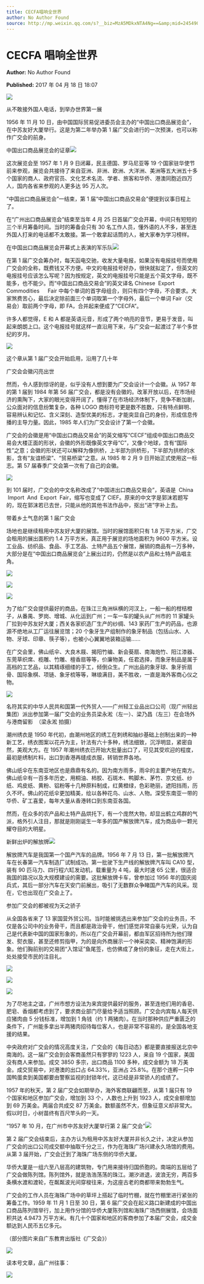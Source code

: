 ```yaml
---
title: CECFA唱响全世界
author: No Author Found
source: http://mp.weixin.qq.com/s?__biz=MzA5MDkxNTA4Ng==&amp;mid=2454905953&amp;idx=1&amp;sn=a6e39803ea726d1fa561de136afd7324&amp;chksm=87a22c00b0d5a5163656616cdc5773f3c010306fd121db480ee11b49cb4644309bfc1670039a#rd
---
```


# CECFA 唱响全世界

**Author:** No Author Found

**Published:** 2017 年 04 月 18 日 18:07

![](http://mmbiz.qpic.cn/mmbiz_jpg/PJWG74pLsMY6VjSs8icl92DouG8adAGS0ibIkmicA6dYrXchQel1ic3LTtD572I9r9sbW2tOnBvpibgicAXRcdc4p5aA/0?wx_fmt=jpeg)

从不敢接外国人电话，到举办世界第一展

1956 年 11 月 10 日，由中国国际贸易促进委员会主办的“中国出口商品展览会”，在中苏友好大厦举行。这是为第二年举办第 1 届广交会进行的一次预演，也可以称作广交会的前身。

中国出口商品展览会的证章![](http://mmbiz.qpic.cn/mmbiz_jpg/PJWG74pLsMYts6JeVEyibPl1HrSrjplGjO93DY6RJLz2ibr5TEia9ITRL9vZ2ibs8XkA5rWCIqPTeqlzXODFXmVJkQ/0?wx_fmt=jpeg)

这次展览会至 1957 年 1 月 9 日闭幕，民主德国、罗马尼亚等 19 个国家驻华使节前来参观，展览会共接待了来自亚洲、非洲、欧洲、大洋洲、美洲等五大洲五十多个国家的商人、政府官员、文化艺术名流、学者、旅客和华侨、港澳同胞近四万人，国内各省来参观的人更多达 95 万人次。

“中国出口商品展览会”一结束，第 1 届“中国出口商品交易会”便提到议事日程上了。

在“广州出口商品展览会”结束至当年 4 月 25 日首届广交会开幕，中间只有短短的三个半月筹备时间。当时的筹备会只有 30 名工作人员，懂外语的人不多，甚至连外国人打来的电话都不太敢接。第一个敢拿起话筒的人，被大家奉为学习榜样。

在中国出口商品展览会开幕式上表演的军乐队![](http://mmbiz.qpic.cn/mmbiz_jpg/PJWG74pLsMYts6JeVEyibPl1HrSrjplGjN2NIg2QI2uKvyZtX2icicxF2gjGuK730TjIQI3ksgKQjsc9ic0DetbMIA/0?wx_fmt=jpeg)

在第 1 届广交会筹办时，每天函电交驰，收发大量电报，如果没有电报挂号而使用广交会的全称，既费钱又不方便。中文的电报挂号好办，很快就拟定了，但英文的电报挂号应该怎么写呢？因为按规定，英文的电报挂号只能是五个英文字母，既不能多，也不能少。而“中国出口商品交易会”的英文译名 Chinese  Export  Commodities 　 Fair 中每个单词的首字母组合，则只有四个字母，不合要求。大家煞费苦心，最后决定除前面三个单词取第一个字母外，最后一个单词 Fair（交易会）取前两个字母，即 FA，合并起来便成了“CECFA”。

许多人都觉得，E 和 A 都是英语元音，形成了两个响亮的音节，更易于发音，叫起来朗朗上口。这个电报挂号就这样一直沿用下来，与广交会一起渡过了半个多世纪的岁月。

![](http://mmbiz.qpic.cn/mmbiz_jpg/PJWG74pLsMYts6JeVEyibPl1HrSrjplGj1hxbYMdJpfggKia8j9cAuvJwibDicgzvqFJ7mhJ98U9NzWSfMLTkzppOA/0?wx_fmt=jpeg)

这个章从第 1 届广交会开始启用，沿用了几十年

广交会会徽闪亮出世

然而，令人感到惊讶的是，似乎没有人想到要为广交会设计一个会徽。从 1957 年的第 1 届到 1984 年第 56 届广交会，都是没有会徽的。改革开放以后，在市场经济的熏陶下，大家的眼光变得开阔了，懂得了在市场经济体制下，竞争不断加剧，公众面对的信息纷繁复杂，各种 LOGO 商标符号更是数不胜数，只有特点鲜明、容易辨认和记忆、含义深刻、造型优美的标志，才能突显自己的身份，形成信息传播的主导力量。因此，1985 年人们为广交会设计了第一个会徽。

广交会的会徽是用“中国出口商品交易会”的英文缩写“CECF”组成中国出口商品交易会大楼正面的形状，会徽的外形既像英文字母“C”，又像个地球，含有“国际性”之意；会徽的形状还可以解释为像拱桥，上半部为拱桥形，下半部为拱桥的水影，含有“友谊桥梁”、“贸易桥梁”之意。从 1985 年 2 月 9 日开始正式使用这一标志。第 57 届春季广交会第一次有了自己的会徽。

![](http://mmbiz.qpic.cn/mmbiz_jpg/PJWG74pLsMacia9iaeANX7aGowAH4Rn6ibkTFgw8bY1Qx1I7q1RFUd1UXUWhwlhvmw9ukcRiciaenurxd51Q2cb5Trw/0?wx_fmt=jpeg)

到 101 届时，广交会的中文名称改成了“中国进出口商品交易会”，英语是  China  Import  And  Export  Fair，缩写也变成了 CIEF。原来的中文字是郭沫若题写的，现在郭沫若已去世，只能从他的其他书法作品中，抠出“进”字补上去。

带着乡土气息的第 1 届广交会

场地也是继续租用中苏友好大厦的展馆。当时的展馆面积只有 1.8 万平方米，广交会租用的展出面积约 1.4 万平方米，真正用于展览的场地面积为 9600 平方米。设工业品、纺织品、食品、手工艺品、土特产品五个展馆，展销的商品有一万多种，大部分是在“中国出口商品展览会”上展出过的，仍然是以农产品和土特产品唱主角。

![](http://mmbiz.qpic.cn/mmbiz/z9433rAGTDdSDm2ibHXVoTQTQvqoUmKgrib122LUF6wsF4Xvg7ibLjv7OM9iatUblUicysBvxS5orlvwwJMicT9OxUyQ/0?wx_fmt=png)

![](http://mmbiz.qpic.cn/mmbiz_jpg/PJWG74pLsMYts6JeVEyibPl1HrSrjplGjctgiaa3ZCrENGNexTvYgySPGNmRdelbRUbANgpHYJKt96ofxEHTmmQg/0?wx_fmt=jpeg)

![](http://mmbiz.qpic.cn/mmbiz/z9433rAGTDdSDm2ibHXVoTQTQvqoUmKgrVq9I9KhibZ9B7Gm5Yz2oCUtLibm2DeF5kd1P9oBhAicvULFUd1PcowGjw/0?wx_fmt=png)

为了给广交会提供最好的商品，在珠江三角洲纵横的河汊上，一船一船的柑桔橙子，从番禺、罗岗、增城、从化运到广州；一车一车的罐头从广州市的 11 家罐头厂拉到中苏友好大厦；西关各家织造厂生产的纱绸、143 家药厂生产的药品，也源源不绝地从工厂运往展览馆；20 个象牙生产组制作的象牙制品（包括山水、人物、牙球、印章、筷子等），也被小心翼翼地装箱运输……

在广交会里，佛山纸伞、大良木屐、揭阳竹编、新会葵扇、南海炮竹、阳江漆器、东莞草织席、榄雕、竹雕、檀香扇等等，价廉物美，任君选择，而象牙制品是属于高档的工艺品，以其精琢细缕的手工，倾倒众生。广州出品的象牙球、象牙折扇骨、国际象棋、项链、象牙梳等等，琳琅满目，美不胜收，一直是海外客商心仪之物。

![](http://mmbiz.qpic.cn/mmbiz_jpg/PJWG74pLsMYts6JeVEyibPl1HrSrjplGjA5p1nxJuNsOUlv9UUGcwFKQeyt55m6fl19DZckNibVzTOrzGS9Lf9eA/0?wx_fmt=jpeg)

名符其实的中华人民共和国第一代外贸人——广州轻工业品出口公司（现广州轻出集团）派出参加第一届广交会的业务员梁永淞（左一）、梁乃昌（左三）在会场外与港商留影  （梁永淞 拍摄）

潮州绣衣是 1950 年代初，由潮州地区的绣工在刺绣和抽纱基础上创制出来的一种新工艺，绣衣图案以花卉为主，针法有六十多种，绣法细致，沉浮明显，紧密自然，美观大方。在 1957 年潮州绣衣已开始大批量出口了，可见其受欢迎的程度，最初是绣制片料，出口到香港再缝成衣服，转销世界各地。

佛山纸伞在东南亚地区也是鼎鼎有名的。因为南方雨多，雨伞的主要产地在南方。佛山纸伞有一百多年历史，用桐油、柿胶、石斑木、鸭脚木、茅竹、京文纸、纱纸、鸡皮纸、黄粉、铝粉等十几种原料制成，红黄橙绿，色彩艳丽，遮阳挡雨，历久不坏。佛山的花纸伞更加精美，绘以各种花鸟、山水、人物。深受东南亚一带的华侨、矿工喜爱，每年大量从香港转口到东南亚各国。

然而，在众多的农产品和土特产品烘托下，有一个庞然大物，却显出鹤立鸡群的气派，格外引人注目，那就是刚刚诞生一年多的国产解放牌汽车，成为商品中一颗光耀夺目的大明星。

新鲜出炉的解放牌![](http://mmbiz.qpic.cn/mmbiz_jpg/PJWG74pLsMYts6JeVEyibPl1HrSrjplGjzoHPmvM2tp8ZiaZHAdThcBvFFricVF5MaXddenLLrTJJ44GZXaAYic1cw/0?wx_fmt=jpeg)

解放牌汽车是我国第一个国产汽车的品牌。1956 年 7 月 13 日，第一批解放牌汽车在长春第一汽车制造厂试制成功。第一批驶下生产线的解放牌汽车叫 CA10 型，装有 90 匹马力、四行程六缸发动机，载重量为 4 吨，最大时速 65 公里，很适合我国的路况以及大规模建设的需要。这批解放牌卡车，曾参加过 1956 年的国庆阅兵式，其后一部分汽车在天安门前展出，吸引了无数群众争睹国产汽车的风采。现在，它也出现在广交会上了。

参加广交会的都被视为天之骄子

从全国各省来了 13 家国营外贸公司。当时能被挑选出来参加广交会的业务员，不仅是各公司中的业务骨干，而且都是政治骨干，他们感觉非常自豪与光荣，认为自己是代表新中国的国家形象的，所以在广交会开幕前，都由军区招待所为他们理发、熨衣服，甚至还修剪指甲，为的是向外商展示一个神采奕奕、精神饱满的形象。他们胸前别的交易团“入馆证”鱼尾签，也仿佛成了身份的象征，走在大街上，处处接受市民的注目礼。

![](http://mmbiz.qpic.cn/mmbiz/z9433rAGTDdSDm2ibHXVoTQTQvqoUmKgrib122LUF6wsF4Xvg7ibLjv7OM9iatUblUicysBvxS5orlvwwJMicT9OxUyQ/0?wx_fmt=png)

![](http://mmbiz.qpic.cn/mmbiz_jpg/PJWG74pLsMYts6JeVEyibPl1HrSrjplGjvGIXrULT7PicaXRgEy1zPJMJibSLNZ6Nz6udQMPOyyl9rPGDU08QFS8g/0?wx_fmt=jpeg)

![](http://mmbiz.qpic.cn/mmbiz/z9433rAGTDdSDm2ibHXVoTQTQvqoUmKgrVq9I9KhibZ9B7Gm5Yz2oCUtLibm2DeF5kd1P9oBhAicvULFUd1PcowGjw/0?wx_fmt=png)

为了尽地主之谊，广州市想方设法为来宾提供最好的服务，甚至连他们用的香皂、肥皂、香烟都考虑到了，要求商业部门尽量给予适当照顾。广交会内宾每人每天供应猪肉由 5 分钱标准，增加到 1 角钱（约 1 两猪肉）。在当时那种供应严重匮乏的条件下，广州能多拿出半两猪肉招待每位客人，也是非常不容易的，是全国各地支援的结果。

中央政府对广交会的情况高度关注，广交会的《每日动态》都是要直接报送北京中南海的。这一届广交会到会客商虽然只有寥寥的 1223 人，来自 19 个国家，美国没有商人来参加。成交 3850 多宗，出口商品 1100 多种，成交金额为 18 万美金。成交贸易中，对港澳的出口占 64.33%，亚洲占 25.8%。在那个连孵一只中国鸭蛋卖到美国都要由警察监视的封锁年代，这已经是非常骄人的成绩了。

1957 年的秋天，第 2 届广交会如期举办，海外客商联翩而至，从第 1 届只有 19 个国家和地区参加广交会，增加到 33 个，人数也上升到 1923 人，成交金额增加到 69 万美金。两届合共成交 87 万美金。数额虽然不大，但象征意义却非常大。假以时日，小树苗终有百尺竿头的一天。

“1957 年 10 月，在广州市中苏友好大厦举行第 2 届广交会”![](http://mmbiz.qpic.cn/mmbiz_jpg/PJWG74pLsMYts6JeVEyibPl1HrSrjplGjfquvibDT7hu61ibwt3M3ctj9fBrCia3JIeD3Du1SeMl9pUeuOw8Tkcadw/0?wx_fmt=jpeg)

第 2 届广交会结束后，主办方认为租用中苏友好大厦并非长久之计，决定从参加广交会的出口公司成交额中抽取千分之三，作为在海珠广场兴建永久场馆的费用。从第 3 届开始，广交会迁到了海珠广场东侧的华侨大厦。

华侨大厦是一组六至八层高的建筑物，专门用来接待归国侨胞的。南端的五层给了广交会做陈列馆。陈列馆外，就是浩浩荡荡的珠江。潮汐进退，波浪无穷，两百多条横水渡和渡轮，在粼粼波光间穿梭往来，为这座古老的商都带来勃勃生气。

广交会的工作人员在海珠广场中的草坪上搭起了临时竹棚，就在竹棚里进行紧张的筹备工作。1959 年 11 月 1 日至 30 日，第 6 届广交会在起义路口新建成的中国出口商品陈列馆举行，加上用作分馆的华侨大厦陈列馆和海珠广场西侧展馆，会场面积共达 4.9473 万平方米。有几十个国家和地区的客商参加了本届广交会，成交金额达到人民币五亿多元。

（部分图片来自广东教育出版社《广交会》）

![](http://mmbiz.qpic.cn/mmbiz_gif/PJWG74pLsMYf2b50xFTbTsibmjv5gNVOxZegUj8mrKtpuzCpBAYnQw9duHfIcNnUzicicnGUSv4EWPSTRAPvV9g3w/0?wx_fmt=gif)

读本号文章，品广州往事：

![](http://mmbiz.qpic.cn/mmbiz/R9TMIsEQ2a8rKSicdVHKZzLfgwVf3xyfslmcuSZ9rV46rmJMZA8g7947S1HjQetL1ePAAFjlcb3anNybARJlaWQ/640)
